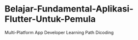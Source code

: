 # Belajar-Fundamental-Aplikasi-Flutter-Untuk-Pemula
Multi-Platform App Developer Learning Path Dicoding
